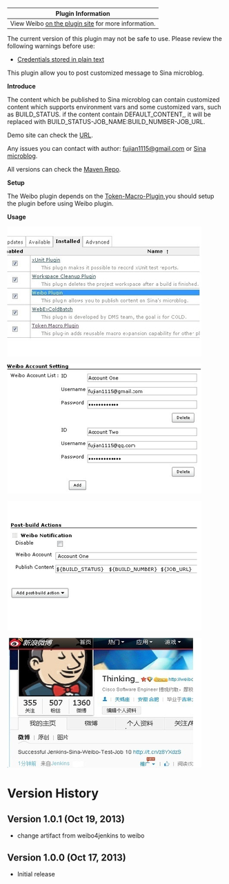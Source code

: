 | Plugin Information                                                                      |
|-----------------------------------------------------------------------------------------|
| View Weibo [on the plugin site](https://plugins.jenkins.io/weibo) for more information. |

The current version of this plugin may not be safe to use. Please review
the following warnings before use:

-   [Credentials stored in plain
    text](https://jenkins.io/security/advisory/2019-12-17/#SECURITY-1597)

  

This plugin allow you to post customized message to Sina microblog.

**Introduce**

The content which be published to Sina microblog can contain customized
content which supports environment vars and some customized vars, such
as BUILD\_STATUS. if the content contain DEFAULT\_CONTENT,, it will be
replaced with BUILD\_STATUS-JOB\_NAME:BUILD\_NUMBER-JOB\_URL.

Demo site can check the [URL](http://weibo.com/jenkinsplugin).

Any issues you can contact with author: fujian1115@gmail.com or [Sina
microblog](http://www.weibo.com/fujianthinking).

All versions can check the [Maven
Repo](http://maven.jenkins-ci.org:8081/content/repositories/releases/org/jenkins-ci/plugins/weibo).

**Setup**

The Weibo plugin depends on
the [Token-Macro-Plugin](https://wiki.jenkins-ci.org/display/JENKINS/Token+Macro+Plugin),you
should setup the plugin before using Weibo plugin.

**Usage**

![](docs/images/111.jpg)

![](docs/images/333333.jpg)

![](docs/images/22222.jpg)

![](docs/images/123.jpg)

# **Version History**

## Version 1.0.1 (Oct 19, 2013)

-   change artifact from weibo4jenkins to weibo

## Version 1.0.0 (Oct 17, 2013)

-   Initial release
